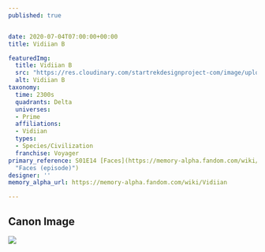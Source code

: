```yaml
---
published: true


date: 2020-07-04T07:00:00+00:00
title: Vidiian B

featuredImg:
  title: Vidiian B
  src: "https://res.cloudinary.com/startrekdesignproject-com/image/upload/v1593897068/VidiianB.png"
  alt: Vidiian B
taxonomy:
  time: 2300s
  quadrants: Delta
  universes:
  - Prime
  affiliations:
  - Vidiian
  types:
  - Species/Civilization
  franchise: Voyager
primary_reference: S01E14 [Faces](https://memory-alpha.fandom.com/wiki/Faces_(episode)
  "Faces (episode)")
designer: ''
memory_alpha_url: https://memory-alpha.fandom.com/wiki/Vidiian

---
```

## Canon Image

![](https://res.cloudinary.com/startrekdesignproject-com/image/upload/v1593897068/VidiianB-Faces.jpg)